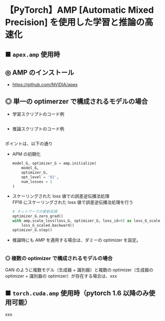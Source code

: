# 【PyTorch】AMP [Automatic Mixed Precision] を使用した学習と推論の高速化


## ■ `apex.amp` 使用時

## ◎ AMP のインストール
- https://github.com/NVIDIA/apex


## ◎ 単一の optimerzer で構成されるモデルの場合

- 学習スクリプトのコード例
    ```python
    ```

- 推論スクリプトのコード例
    ```python
    ```

ポイントは、以下の通り

- APM の初期化<br>
    ```python
    model_G, optimizer_G = amp.initialize(
        model_G, 
        optimizer_G, 
        opt_level = 'O1',
        num_losses = 1
    )
    ```

- スケーリングされた loss 値での誤差逆伝播法処理<br>
    FP16 にスケーリングされた loss 値で誤差逆伝播法処理を行う
    ```python
    # ネットワークの更新処理
    optimizer_G.zero_grad()
    with amp.scale_loss(loss_G, optimizer_G, loss_id=0) as loss_G_scaled:
        loss_G_scaled.backward()
    optimizer_G.step()
    ```

- 推論時にも AMP を適用する場合は、ダミーの optimizer を設定。
    ```python
    ```

### ◎ 複数の optimizer で構成されるモデルの場合
GAN のように複数モデル（生成器 + 識別器）と複数の optimizer（生成器の optimizer + 識別器の optimizer）が存在する場合は、xxx


## ■ `torch.cuda.amp` 使用時（pytorch 1.6 以降のみ使用可能）

xxx
